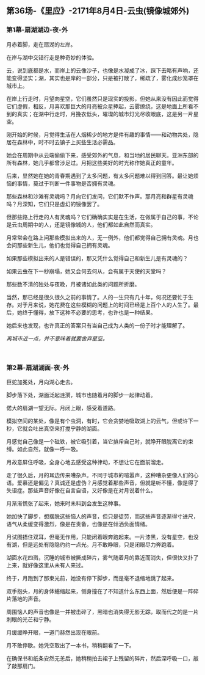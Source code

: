 ## 第36场-《里应》-2171年8月4日-云虫(镜像城郊外)

### 第1幕-扇湖湖边-夜-外

月赤着脚，走在扇湖的左岸。

在岸与湖中交错行走是种奇妙的体验。

云，说到底都是水，而岸上的云像沙子，也像是水凝成了冰，踩下去略有声响，还能变得坚实；湖，其实也是岸的一部分，只是被打散了，稀疏了，雾化成纱笼罩在城市上。

在岸上行走时，月望向星空，它们虽然只是现实的投影，但她从来没有因此而觉得它们虚假，相反，月喜欢那巨大的月亮被众星捧起，云雾缭绕，这是地面上所看不到的真实；在湖中行走时，月挽衣低头，璀璨的城市灯光尽收眼底，这是另一片星空。

刚开始的时候，月觉得生活在人烟稀少的地方是件有趣的事情——和动物共处，隐居在森林中，时不时去镇子上买些生活必需品。

她会在周期中从云端偷偷下来，感受郊外的气息，和当地的居民聊天。亚洲东部的所有森林，她几乎都曾涉足过。月把这些美好的时光称作她真正的童年。

后来，显然她在她的青春期遇到了太多问题，有太多问题难以得到回答。最让她烦恼的事情，莫过于判断一件事物是否拥有灵魂。

那些森林和沙滩有灵魂吗？月向它们发问，它们默不作声。那月亮和群星有灵魂吗？月深知，它们只是虚幻的镜像罢了。

但那些路上行走的人有灵魂吗？它们确确实实是在生活，在做属于自己的事，不论是云虫周期中的人，还是镜像城的人，他们都如此自然而真实。

月常常会在路上问那些模拟出来的人，无一例外，他们都觉得自己拥有灵魂。月也会问那些新生儿，他们也觉得自己拥有灵魂。

如果那些模拟出来的人是错误的，那又凭什么觉得自己和新生儿是有灵魂的？

如果云虫在下一秒崩塌，她又会何去何从，会有属于天使的天堂吗？

那些数不清的独处与夜晚，月被诸如此类的问题所折磨。

当然，那已经是很久很久之前的事情了。人的一生只有几十年，何况还要忙于生存。对于月来说，她花费在这些模糊的问题上的时间已经是上百个人的人生了。最后，她终于懂得，放下这种不必要的思考，也许也是一种结果。

她后来也发现，也许真正的答案只有当自己成为人类的一份子时才能理解了。

*离城市近一点，并不意味着就要舍弃星空。*

<br>

### 第2幕-扇湖湖面-夜-外

巨蛇加冕处，月向湖心走去。

脚步落下处，湖面泛起涟漪，城市也随着月的脚步一起律动着。

偌大的扇湖一望无际。月闭上眼，感受着道路。

模拟空间的某处，像是有个虫洞，有时，它会贪婪地吸取湖上的云气，但或许下一秒，它就会吐出真空来打搅宁静的湖面。

月感觉自己像是一个磁铁，被它吸引着，当它排斥自己时，就睁开眼脱离它的束缚。如此自然，就像一呼一吸。

月故意屏住呼吸，全身心地去感受这种律动，不想让它在面前溜走。

走了很久后，月的耳边传来嘈杂声。不同于城市的喧嚣声，这种嘈杂更像人们的心语。爱慕还是偏见？真诚还是虚伪？月感觉着那些声音，但就是听不懂，像是得了失语症。那些声音好像在自言自语，又好像是在对月说着什么。

月渐渐慌张了起来，她来时未料到会发生这种事。

她加快了脚步，想摆脱这些恼人的声音，但只是徒劳，而这些声音逐渐得寸进尺，语气从柔缓变得激烈，像是在责备，也像是在倾洒负面情绪。

月试图捂住双耳，但毫无作用，只能闭着眼奔跑起来。一片漆黑，没有星空，也没有湖，但是远处有隐隐约约一点光。月不敢睁眼，只是闭眼尽力奔跑着。

湖面水花四溅，沉睡的城市被撕成碎片，雾气随着月的靠近而消失，但很快又扑了上来，就好像这里从未有人来过。

终于，月跑到了那束光前，她没有停下脚步，而是毫不退缩地跳了起来。

双手抱头，月的身体蜷缩起来，侧身撞在了不知道什么东西上面，然后便是一阵碎片落地的声音。

周围恼人的声音也像是一并被击碎了，黑暗也消失得无影无踪，取而代之的是一片刺眼的光芒和宁静。

月缓缓睁开眼，一道门赫然出现在眼前。

月不敢停歇。她凭空取出了一本书，稍稍翻看了一下。

在确保书和纸条安然无恙后，她稍稍拍去裙子上残留的碎片，然后深呼吸一口，敲了敲那扇门。
